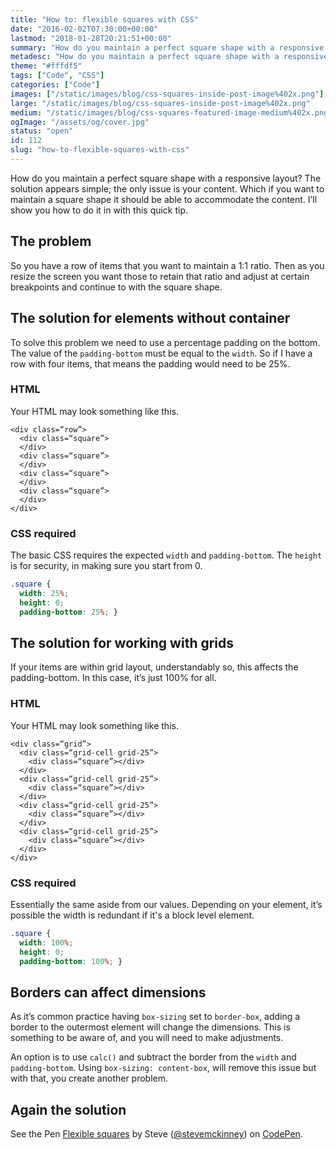 ```yaml
---
title: "How to: flexible squares with CSS"
date: "2016-02-02T07:30:00+00:00"
lastmod: "2018-01-28T20:21:51+00:00"
summary: "How do you maintain a perfect square shape with a responsive layout? The solution appears simple; the only issue is your content. Which if you want to maintain a square shape it should be able to accommodate the content. I’ll show you how to do it in with this quick tip."
metadesc: "How do you maintain a perfect square shape with a responsive layout? It's a relatively simple solution using padding."
theme: "#fffdf5"
tags: ["Code", "CSS"]
categories: ["Code"]
images: ["/static/images/blog/css-squares-inside-post-image%402x.png"]
large: "/static/images/blog/css-squares-inside-post-image%402x.png"
medium: "/static/images/blog/css-squares-featured-image-medium%402x.png"
ogImage: "/assets/og/cover.jpg"
status: "open"
id: 112
slug: "how-to-flexible-squares-with-css"
---
```


How do you maintain a perfect square shape with a responsive layout? The solution appears simple; the only issue is your content. Which if you want to maintain a square shape it should be able to accommodate the content. I’ll show you how to do it in with this quick tip.

## The problem
So you have a row of items that you want to maintain a 1:1 ratio. Then as you resize the screen you want those to retain that ratio and adjust at certain breakpoints and continue to with the square shape.

## The solution for elements without container
To solve this problem we need to use a percentage padding on the bottom. The value of the `padding-bottom` must be equal to the `width`. So if I have a row with four items, that means the padding would need to be 25%.

### HTML
Your HTML may look something like this.

```{.language-html .code-tall}
<div class=“row”>
  <div class=“square”>
  </div>
  <div class=“square”>
  </div>
  <div class=“square”>
  </div>
  <div class=“square”>
  </div>
</div>
```

### CSS required
The basic CSS requires the expected `width` and `padding-bottom`. The `height` is for security, in making sure you start from 0.

```css
.square {
  width: 25%;
  height: 0;
  padding-bottom: 25%; }
```

## The solution for working with grids
If your items are within grid layout, understandably so, this affects the padding-bottom. In this case, it’s just 100% for all.

### HTML
Your HTML may look something like this.

```{.language-html .code-tall}
<div class=“grid”>
  <div class=“grid-cell grid-25”>
    <div class=“square”></div>
  </div>
  <div class=“grid-cell grid-25”>
    <div class=“square”></div>
  </div>
  <div class=“grid-cell grid-25”>
    <div class=“square”></div>
  </div>
  <div class=“grid-cell grid-25”>
    <div class=“square”></div>
  </div>
</div>
```

### CSS required
Essentially the same aside from our values. Depending on your element, it’s possible the width is redundant if it's a block level element.

```css
.square {
  width: 100%;
  height: 0;
  padding-bottom: 100%; }
```

## Borders can affect dimensions
As it’s common practice having `box-sizing` set to `border-box`, adding a border to the outermost element will change the dimensions. This is something to be aware of, and you will need to make adjustments.

An option is to use `calc()` and subtract the border from the `width` and `padding-bottom`. Using `box-sizing: content-box`, will remove this issue but with that, you create another problem.

## Again the solution
<p data-height="370" data-theme-id="13022" data-slug-hash="dGzXwO" data-default-tab="result" data-user="stevemckinney" class='codepen'>See the Pen <a href='http://codepen.io/stevemckinney/pen/dGzXwO/'>Flexible squares</a> by Steve (<a href='http://codepen.io/stevemckinney'>@stevemckinney</a>) on <a href='http://codepen.io'>CodePen</a>.</p>
<script async src="//assets.codepen.io/assets/embed/ei.js"></script>
